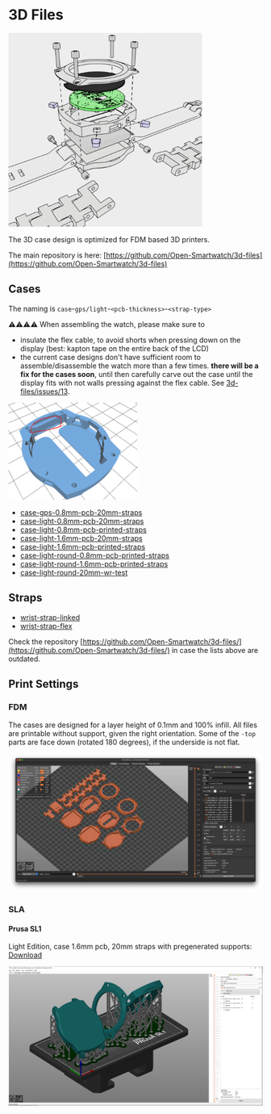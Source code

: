 # 3D Files

<img src="/assets/renders/logo.png" width="384px"/>

The 3D case design is optimized for FDM based 3D printers.

The main repository is here: [https://github.com/Open-Smartwatch/3d-files](https://github.com/Open-Smartwatch/3d-files)

## Cases

The naming is `case`-`gps/light`-`<pcb-thickness>`-`<strap-type>`

⚠️⚠️⚠️⚠️ When assembling the watch, please make sure to

- insulate the flex cable, to avoid shorts when pressing down on the display (best: kapton tape on the entire back of the LCD)
- the current case designs don't have sufficient room to assemble/disassemble the watch more than a few times. **there will be a fix for the cases soon**, until then carefully carve out the case until the display fits with not walls pressing against the flex cable. See [3d-files/issues/13](https://github.com/Open-Smartwatch/3d-files/issues/13).

<img src="/assets/screenshots/case-issue.png" width="256px" />


- [case-gps-0.8mm-pcb-20mm-straps](https://github.com/Open-Smartwatch/3d-files/tree/master/case-gps-0.8mm-pcb-20mm-straps)
- [case-light-0.8mm-pcb-20mm-straps](https://github.com/Open-Smartwatch/3d-files/tree/master/case-light-0.8mm-pcb-20mm-straps)
- [case-light-0.8mm-pcb-printed-straps](https://github.com/Open-Smartwatch/3d-files/tree/master/case-light-0.8mm-pcb-printed-straps)
- [case-light-1.6mm-pcb-20mm-straps](https://github.com/Open-Smartwatch/3d-files/tree/master/case-light-1.6mm-pcb-20mm-straps)
- [case-light-1.6mm-pcb-printed-straps](https://github.com/Open-Smartwatch/3d-files/tree/master/case-light-1.6mm-pcb-printed-straps)
- [case-light-round-0.8mm-pcb-printed-straps](https://github.com/Open-Smartwatch/3d-files/tree/master/case-light-round-0.8mm-pcb-printed-straps)
- [case-light-round-1.6mm-pcb-printed-straps](https://github.com/Open-Smartwatch/3d-files/tree/master/case-light-round-1.6mm-pcb-printed-straps)
- [case-light-round-20mm-wr-test](https://github.com/Open-Smartwatch/3d-files/tree/master/case-light-round-20mm-wr-test)

## Straps

- [wrist-strap-linked](https://github.com/Open-Smartwatch/3d-files/tree/master/wrist-strap-linked)
- [wrist-strap-flex](https://github.com/Open-Smartwatch/3d-files/tree/master/wrist-strap-tpu)


Check the repository [https://github.com/Open-Smartwatch/3d-files/](https://github.com/Open-Smartwatch/3d-files/) in case the lists above are outdated.

## Print Settings

### FDM

The cases are designed for a layer height of 0.1mm and 100% infill. All files are printable without support, given the right orientation. Some of the `-top` parts are face down (rotated 180 degrees), if the underside is not flat.

<img src="/assets/screenshots/pla-parts.jpg" width="512px" />


### SLA

#### Prusa SL1

Light Edition, case 1.6mm pcb, 20mm straps with pregenerated supports: [Download](/assets/downloads/sla-case-v2.sl1)

<img src="/assets/screenshots/sla-case-v2.png" width="512px" />
